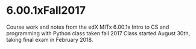 # 6.00.1xFall2017
Course work and notes from the edX MITx 6.00.1x Intro to CS and programming with Python class taken fall 2017
Class started August 30th, taking final exam in February 2018. 

